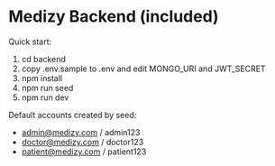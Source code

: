 Medizy Backend (included)
=========================

Quick start:
1. cd backend
2. copy .env.sample to .env and edit MONGO_URI and JWT_SECRET
3. npm install
4. npm run seed
5. npm run dev

Default accounts created by seed:
- admin@medizy.com / admin123
- doctor@medizy.com / doctor123
- patient@medizy.com / patient123
